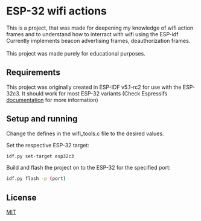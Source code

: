 # ESP-32 wifi actions
This is a project, that was made for deepening my knowledge of wifi action frames 
and to understand how to interract with wifi using the ESP-idf
Currently implements beacon advertising frames, deauthorization frames. \
\
This project was made purely for educational purposes.

## Requirements 
This project was originally created in ESP-IDF v5.1-rc2 for use with the ESP-32c3.
It should work for most ESP-32 variants (Check Espressifs [documentation](https://docs.espressif.com/projects/esp-idf) for more information)

## Setup and running
Change the defines in the wifi_tools.c file to the desired values.

Set the respective ESP-32 target:
```bash
idf.py set-target esp32c3
```
Build and flash the project on to the ESP-32 for the specified port:
```bash
idf.py flash -p (port)
```
## License
[MIT](https://choosealicense.com/licenses/mit/)